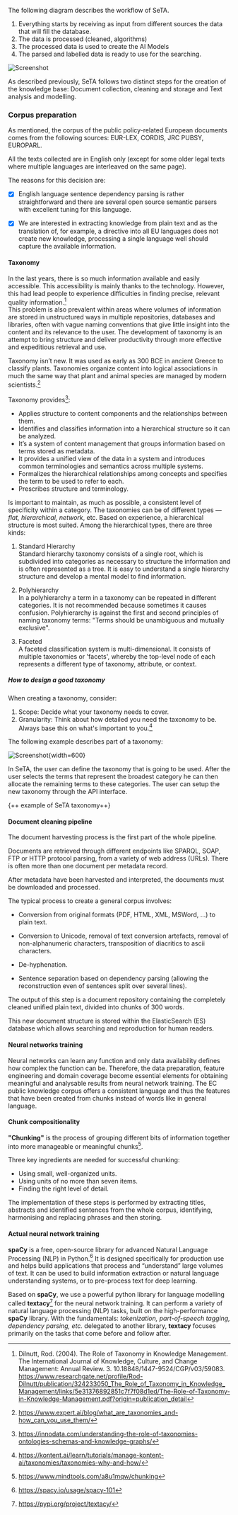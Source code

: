 

The following diagram describes the workflow of SeTA.
 
1. Everything starts by receiving as input from different sources the data that will fill the database.
2. The data is processed (cleaned, algorithms)
3. The processed data is used to create the AI Models
4. The parsed and labelled data is ready to use for the searching. 



![Screenshot](../img/machine_learning_icons.png)



As described previously, SeTA follows two distinct steps for the creation of the knowledge base: Document collection, cleaning and storage and Text analysis and modelling.



### Corpus preparation

As mentioned, the corpus of the public policy-related European documents comes from the following sources: EUR-LEX, CORDIS, JRC PUBSY, EUROPARL.

All the texts collected are in English only (except for some older legal texts where multiple languages are interleaved on the same page). 

The reasons for this decision are:

- [x] English language sentence dependency parsing is rather straightforward and there are several open source semantic parsers with excellent tuning for this language.

- [x] We are interested in extracting knowledge from plain text and as the translation of, for example, a directive into all EU languages does not create new knowledge, processing a single language well should capture the available information.


#### Taxonomy

In the last years, there is so much information available and easily accessible. This accessibility is mainly thanks to the technology. However, this had lead people to experience difficulties in finding precise, relevant quality information.[^1]    
This problem is also prevalent within areas where volumes of information are stored in unstructured ways in multiple repositories, databases and libraries, often with vague naming conventions that give little insight into the content and its relevance to the user. The development of taxonomy is an attempt to bring structure and deliver productivity through more effective and expeditious retrieval and use.           

Taxonomy isn’t new. It was used as early as 300 BCE in ancient Greece to classify plants.  Taxonomies organize content into logical associations in much the same way that plant and animal species are managed by modern scientists.[^2]  

Taxonomy provides[^3]: 

- Applies structure to content components and the relationships between them.
- Identifies and classifies information into a hierarchical structure so it can be analyzed.
- It’s a system of content management that groups information based on terms stored as metadata.
- It provides a unified view of the data in a system and introduces common terminologies and semantics across multiple systems.
- Formalizes the hierarchical relationships among concepts and specifies the term to be used to refer to each.
- Prescribes structure and terminology.


Is important to maintain, as much as possible, a consistent level of specificity within a category. The taxonomies can be of different types — *flat, hierarchical, network*, etc. Based on experience, a hierarchical structure is most suited. Among the hierarchical types, there are three kinds: 

  1.  Standard Hierarchy     
    Standard hierarchy taxonomy consists of a single root, which is subdivided into categories as necessary to structure the information and is often represented as a tree. It is easy to understand a single hierarchy structure and develop a mental model to find information. 

  2.  Polyhierarchy     
    In a polyhierarchy a term in a taxonomy can be repeated in different categories. 
    It is not recommended because sometimes it causes confusion. Polyhierarchy is against the first and second principles of naming taxonomy terms: "Terms should be unambiguous and mutually exclusive". 

  3. Faceted       
    A faceted classification system is multi-dimensional. It consists of multiple taxonomies or 'facets', whereby the top-level node of each represents a different type of taxonomy, attribute, or context. 


##### How to design a good taxonomy

When creating a taxonomy, consider:       
1. Scope: Decide what your taxonomy needs to cover.    
2. Granularity: Think about how detailed you need the taxonomy to be. Always base this on what's important to you.[^4]    


The following example describes part of a taxonomy:

![Screenshot](../img/taxonomy.png){width=600}

<!--```
  /natural sciences
  /natural sciences/biological sciences
  /natural sciences/biological sciences/ecology
  /natural sciences/biological sciences/ecology/ecosystems
  /natural sciences/biological sciences/zoology
  /natural sciences/biological sciences/zoology/entomology
``` -->

In SeTA, the user can define the taxonomy that is going to be used. After the user selects the terms that represent the broadest category he can then allocate the remaining terms to these categories. The user can setup the new taxonomy through the API interface. 



{++ example of SeTA taxonomy++}




#### Document cleaning pipeline
The document harvesting process is the first part of the whole pipeline. 

Documents are retrieved through different endpoints like SPARQL, SOAP, FTP or HTTP protocol parsing, from a variety of web address (URLs). There is often more than one document per metadata record. 

After metadata have been harvested and interpreted, the documents must be downloaded and processed. 

The typical process to create a general corpus involves:

- Conversion from original formats (PDF, HTML, XML, MSWord, …) to plain text.

- Conversion to Unicode, removal of text conversion artefacts, removal of non-alphanumeric characters, transposition of diacritics to ascii characters.

- De-hyphenation.

- Sentence separation based on dependency parsing (allowing the reconstruction even of sentences split over several lines).

The output of this step is a document repository containing the completely cleaned unified plain text, divided into chunks of 300 words. 

This new document structure is stored within the ElasticSearch (ES) database which allows searching and reproduction for human readers. 


#### Neural networks training

Neural networks can learn any function and only data availability defines how complex the function can be. Therefore, the data preparation, feature engineering and domain coverage become essential elements for obtaining meaningful and analysable results from neural network training.
The EC public knowledge corpus offers a consistent language and thus the features that have been created from chunks instead of words like in general language.


#### Chunk compositionality

**"Chunking"** is the process of grouping different bits of information together into more manageable or meaningful chunks[^5]. 

Three key ingredients are needed for successful chunking:

- Using small, well-organized units.
- Using units of no more than seven items.
- Finding the right level of detail.

The implementation of these steps is performed by extracting titles, abstracts and identified sentences from the whole corpus, identifying, harmonising and replacing phrases and then storing.


#### Actual neural network training

**spaCy** is a free, open-source library for advanced Natural Language Processing (NLP) in Python.[^6] It is designed specifically for production use and helps build applications that process and “understand” large volumes of text. It can be used to build information extraction or natural language understanding systems, or to pre-process text for deep learning.

Based on **spaCy**, we use a powerful python library for language modelling called **textacy**[^7] for the neural network training. It can perform a variety of natural language processing (NLP) tasks, built on the high-performance **spaCy** library. With the fundamentals: *tokenization, part-of-speech tagging, dependency parsing, etc.* delegated to another library, **textacy** focuses primarily on the tasks that come before and follow after.



[^1]: Dilnutt, Rod. (2004). The Role of Taxonomy in Knowledge Management. The International Journal of Knowledge, Culture, and Change Management: Annual Review. 3. 10.18848/1447-9524/CGP/v03/59083. https://www.researchgate.net/profile/Rod-Dilnutt/publication/324233050_The_Role_of_Taxonomy_in_Knowledge_Management/links/5e31376892851c7f7f08d1ed/The-Role-of-Taxonomy-in-Knowledge-Management.pdf?origin=publication_detail
[^2]: https://www.expert.ai/blog/what_are_taxonomies_and-how_can_you_use_them/
[^3]: https://innodata.com/understanding-the-role-of-taxonomies-ontologies-schemas-and-knowledge-graphs/
[^4]: https://kontent.ai/learn/tutorials/manage-kontent-ai/taxonomies/taxonomies-why-and-how/
[^5]: https://www.mindtools.com/a8u1mqw/chunking
[^6]: https://spacy.io/usage/spacy-101 
[^7]: https://pypi.org/project/textacy/




